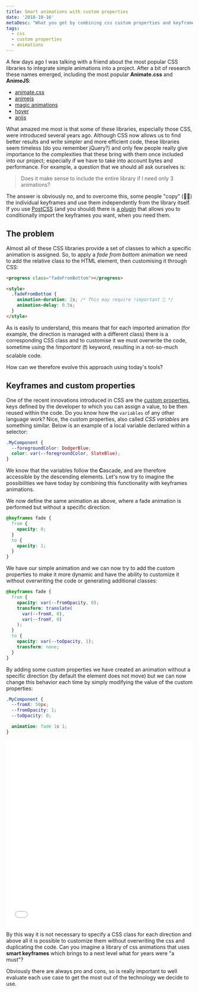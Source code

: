 ```yaml
---
title: Smart animations with custom properties
date: '2018-10-16'
metaDesc: "What you get by combining css custom properties and keyframes? Smart keyframes!"
tags:
  - css
  - custom properties
  - animations
---
```


A few days ago I was talking with a friend about the most popular CSS libraries to integrate simple animations into a project. After a bit of research these names emerged, including the most popular **Animate.css** and **AnimeJS**:

- <a href="https://daneden.github.io/animate.css/" target="_blank" rel="noopener">animate.css</a>
- <a href="http://animejs.com/" target="_blank" rel="noopener">animejs</a>
- <a href="https://www.minimamente.com/example/magic_animations/" target="_blank" rel="noopener">magic animations</a>
- <a href="http://ianlunn.github.io/Hover/" target="_blank" rel="noopener">hover</a>
- <a href="http://anijs.github.io/" target="_blank" rel="noopener">anijs</a>

What amazed me most is that some of these libraries, especially those CSS, were introduced several years ago. Although CSS now allows us to find better results and write simpler and more efficient code, these libraries seem timeless (do you remember jQuery?) and only few people really give importance to the complexities that these bring with them once included into our project; especially if we have to take into account bytes and performance. For example, a question that we should all ask ourselves is:

> Does it make sense to include the entire library if I need only 3 animations?

The answer is obviously *no*, and to overcome this, some people "copy" (👮🏻) the individual keyframes and use them independently from the library itself. If you use <a href="https://postcss.org/" rel="noopener" target="_blank">PostCSS</a> (and you should) there is <a href="https://github.com/retyui/postcss-animations" rel="noopener" target="_blank">a plugin</a> that allows you to conditionally import the keyframes you want, when you need them.

## The problem

Almost all of these CSS libraries provide a set of classes to which a specific animation is assigned. So, to apply a *fade from bottom* animation we need to add the relative class to the HTML element, then customising it through CSS:

```html
<progress class="fadeFromBottom"></progress>

<style>
  .fadeFromBottom {
    animation-duration: 2s; /* This may require !important 👀 */
    animation-delay: 0.5s;
  }
</style>
```

As is easily to understand, this means that for each imported animation (for example, the direction is managed with a different class) there is a corresponding CSS class and to customise it we must overwrite the code, sometime using the *!important* (❗️) keyword, resulting in a not-so-much scalable code.


How can we therefore evolve this approach using today's tools?


## Keyframes and custom properties

One of the recent innovations introduced in CSS are the <a href="https://www.w3.org/TR/css-variables-1/" rel="noopener" target="_blank">custom properties</a>, keys defined by the developer to which you can assign a value, to be then reused within the code. Do you know how the `variables` of any other language work? Nice, the custom properties, also called *CSS variables* are something similar. Below is an example of a local variable declared within a selector:

```css
.MyComponent {
  --foregroundColor: DodgerBlue;
  color: var(--foregroundColor, SlateBlue);
}
```

We know that the variables follow the **C**ascade, and are therefore accessible by the descending elements. Let's now try to imagine the possibilities we have today by combining this functionality with keyframes animations.

We now define the same animation as above, where a fade animation is performed but without a specific direction:

```css
@keyframes fade {
  from {
    opacity: 0;
  }
  to {
    opacity: 1;
  }
}
```

We have our simple animation and we can now try to add the custom properties to make it more dynamic and have the ability to customize it without overwriting the code or generating additional classes:

```css
@keyframes fade {
  from {
    opacity: var(--fromOpacity, 0);
    transform: translate(
      var(--fromX, 0),
      var(--fromY, 0)
    );
  }
  to {
    opacity: var(--toOpacity, 1);
    transform: none;
  }
}
```

By adding some custom properties we have created an animation without a specific direction (by default the element does not move) but we can now change this behavior each time by simply modifying the value of the custom properties:

```css
.MyComponent {
  --fromX: 50px;
  --fromOpacity: 1;
  --toOpacity: 0;

  animation: fade 1s 1;
}
```

<iframe width="100%" height="500" src="//jsfiddle.net/equinusocio/5xk8o2qp/embedded/result,css/" allowfullscreen="allowfullscreen" allowpaymentrequest frameborder="0"></iframe>


By this way it is not necessary to specify a CSS class for each direction and above all it is possible to customize them without overwriting the css and duplicating the code. Can you imagine a library of css animations that uses **smart keyframes** which brings to a next level what for years were "a must"?

Obviously there are always pro and cons, so is really important to well evaluate each use case to get the most out of the technology we decide to use.
